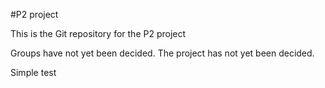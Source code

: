 #P2 project

This is the Git repository for the P2 project

Groups have not yet been decided.
The project has not yet been decided.

Simple test